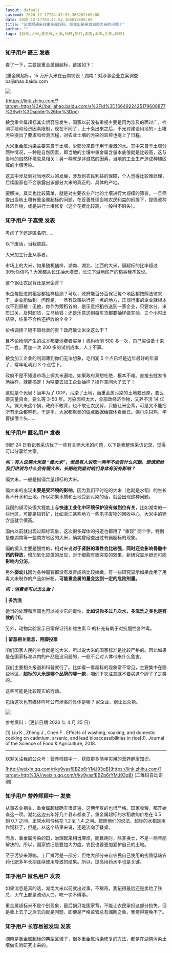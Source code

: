 ```yaml
---
layout: default
Lastmod: 2020-12-17T04:47:53.366202+00:00
date: 2020-12-17T04:47:53.366018+00:00
title: "云南昭通米线重金属超标，倒查出是来自湖南大米的问题？"
author: ""
tags: [超标,大米,重金属,土壤,抽样,稻谷,湖南,水稻,企背,政府]
---
```



    
### 知乎用户 聂三​ 发表
    
查了一下，主要是重金属镉超标，链接如下：

[重金属超标，15 万斤大米在云南销毁！湖南：对涉事企业立案调查​baijiahao.baidu.com

![](https://images.weserv.nl/?url=https%3A//pic4.zhimg.com/v2-90a3cc56048cc77b55e93b3d1ba00c0b_ipico.jpg)

](https://link.zhihu.com/?target=https%3A//baijiahao.baidu.com/s%3Fid%3D1664922425179608877%26wfr%3Dspider%26for%3Dpc)

粮食重金属超标其实很容易发生，国家以前没有重视主要是因为涉及的面过广，检测手段和经济因素限制，现在不同了，土十条出来之后，不光对建设用地的 r 土壤污染提出了要求和检测流程，对农业土壤的污染的监控也提上了日程。

大米重金属污染主要来自于土壤，少部分来自于用于灌溉的水。其中来自于土壤分两种情况，一种是自然因素，即当地的土壤中重金属含量本底值就是比较高，这与当地的自然环境息息相关；另一种就是非自然的因素，当地的工业生产造成种植区域的土壤污染。

这其中涉及到对当地农业的发展，涉及到农民利益的保障，个人觉得比较难处理，后续国家也不会暴露出该部分大米的真正的、具体的产地。

要解决，其实也比较简单，就是对主要农业产地的土壤进行大规模的筛查，一旦筛查出当地土壤有重金属超标的问题，在妥善处理当地农民利益的前提下，提倡改种经济作物，或是进行土壤修复（这个花费比较高，一般得不偿失）。
    
    
    
    
### 知乎用户 于嘉雯​ 发表
    
考虑了下还是匿名吧……

以下废话，当我放屁。

大米加工行业从事者。

市场上的大米，如果随机抽样，湖南、湖北、江西的大米，镉超标的比率超过 30％你信吗？大家都从长江抽水灌溉，长江下游地区产的稻谷我不敢说。

这个锅让农民背还是米企背？

米企每批进的稻谷都抽样检测？可以，政府能百分百保证每个地区都按照法律来干，企业能做到。问题是，一旦有政策执行差一点的地方，正规行事的企业就根本收不到原粮！无他，你作为贩稻谷的，是乐意把稻谷送到一家企业，只要水分，米质过关，及时卸货，立马给钱；还是乐意送到每车货都要抽样做实验，三个小时出结果，结果不合格还拒收的企业？

价格调控？镉不超标卖的贵？政府敢让米企这么干？

且不论检测产生的成本都要消费者买单！机构检测 500 多一次，自己买设备十来万一套，再加一次 200 多的试剂成本，人工不算。

粮食加工企业的利润薄到你们无法想象，毛利润 5 个点已经是近年最好的年景了，常年毛利润 3 个点往下。

政府不是不知道市场上镉大米遍地，如果政府真想杜绝，根本不难。直接去批发市场抽样，就能搞定！为啥要去加工企业抽样？操作空间大了去了！

这就是个死局！当年为了 GDP，污染了土地，而重金属污染的土地要还原，要么砸天量资金，要么等 3-50 年。污染面积太大，全部改经济作物，又养不活 14 亿人。镉大米这个锅，政府不敢背，也不敢让农民背，只能让米企背，可是又不能把所有米企都整死，于是乎，大家都默契的做点数据给媒体看而已。偶尔杀只鸡，学曹操借个头……
    
    
    
    
### 知乎用户  匿名用户 发表
    
刚好 24 日有记者采访我了一些有关镉大米的问题，以下是我整理采访记录，觉得可以分享给大家。

**_问：有人说镉大米是 “毒大米”，但是有人说吃一两年不会有什么问题，想请您给我们讲讲为什么会有镉大米，长期吃到底对咱们身体有没有影响？_**

镉大米，一般是指镉含量超标的大米。

镉大米的出现**主要是受环境的影响**，因为我们平时吃的大米（也就是水稻）的生长离不开水和土地，所以如果水质和土地受到污染的话，就会出现这种问题。

我国的镉污染很大程度上**与快速工业化中环境保护没有做到位有关**，比如湖南的一些地区，可能是铅锌矿，比如浙江某些地方一些电子废物的回收中心，大米中的镉含量就会很高。

国内以前就出现过超标现象，这次很多媒体的报道也都用了 “重现” 两个字。特别是像湖南等一些南方地区的大米，确实曾经查出过有镉超标的现象。

镉的摄入主要是慢性的，相对来说**对于肾脏的毒性会比较强，同时还会影响骨骼中钙的释放**，增加氧化应激的反应，对于细胞有致突变的效果，新研究显示镉还可能**影响内分泌**。

另外**婴幼儿**因为各种器官都没有发育成熟比较娇嫩，有一些研究显示如果食用了用毒大米制作的产品如米粉，**可能重金属的量会达到一定的危险剂量。**

**_问：消费者可以怎么做？_**

**|** **多洗洗**

适当的处理和烹调也可以减少它的毒性，**比如说你多过几次水，多洗洗之类也是有效的 \[1\]。**

另外，动物实验显示日常保证钙和维生素 D 的补充有助于对抗慢性各种毒。

**|** **留意相关信息，用脚投票**

咱们国家人民的主食就是吃大米，所以说大米的国家标准是比较严格的。因此如果是在国家标准以内的产品是没问题的，一般不会对人体带来什么危害。

我们主要相关报道和科普就行了。比如看一看超标的现象常不常见，主要集中在哪些地区，**超标的大米是哪个品牌的哪一款**，咱们下次注意就不要买这个牌子了之类的。

这些可能是比较现实的行动。

包括这次也有媒体呼吁公布涉事的具体是哪 7 家企业，别让民众猜。

![](https://images.weserv.nl/?url=https%3A//pic2.zhimg.com/v2-1fe107a128fab66079465236f83ef87f_r.jpg%3Fsource%3D1940ef5c)

参考资料：（更新日期 2020 年 4 月 25 日）

\[1\] Liu K , Zheng J , Chen F . Effects of washing, soaking, and domestic cooking on cadmium, arsenic, and lead bioaccessibilities in rice\[J\]. Journal of the Science of Food & Agriculture, 2018.

* * *

欢迎关注我的公众号：营养师顾中一，获取更多简单实用的营养健康知识。

[http://weixin.qq.com/r/ky9yasfEBZp6rYMJ93qB](https://link.zhihu.com/?target=http%3A//weixin.qq.com/r/ky9yasfEBZp6rYMJ93qB) (二维码自动识别)
    
    
    
    
### 知乎用户  营养师顾中一​ 发表
    
从事农业相关，重金属超标确实很普遍，这两年查的也很严格。国家收粮，都开始查这一项。湖北这边去年好几个县市都查了，重金属超标的水稻收购价格在 0.5 到 0.7 之间，正常水稻价格在 1.2 到 1.4 之间。按照他们的说法，超标的水稻是用作饲料了，但是，从这个结果来说，还是流向了餐桌。

而且，重金属污染的田，治理起来相当麻烦，而且耗时，除非换土，不是一两年能解决的。所以，国家依旧是要加大力度。农民也要更加爱护自己的土地。

至于污染来源嘛，工厂排污是一部分，但绝大部分来自农民自己使用的劣质低端农药化肥多年长期连续使用导致的结果。所以，提高用药水平也是关键。
    
    
    
    
### 知乎用户 匿名用户 发表
    
如果消息是真的话，湖南大米以前就出过事，不稀奇，我记得最后还是卖给了铁总，火车上都是流动人口，吃一次不碍事。

重金属超标米不是个别现象，最后锅只能国家背，不能让农民承担这部分损失，但是收上去了之后去向就是问题，即便是严格监管总有漏网之鱼，我觉得避免不了。
    
    
    
    
### 知乎用户 长容易被发现 发表
    
湖南是重金属超标的典型区域了，很多重金属污染修复的方法，都是在湖南污染土壤做实验研究出来的。
    
    
    

